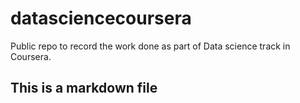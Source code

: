 # datasciencecoursera
Public repo to record the work done as part of Data science track in Coursera.
## This is a markdown file
